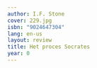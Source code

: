 ```yaml
---
author: I.F. Stone
cover: 229.jpg
isbn: "9024647304"
lang: en-us
layout: review
title: Het proces Socrates
year: 0
---
```

